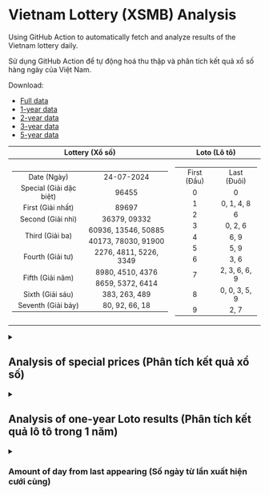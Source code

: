 # Vietnam Lottery (XSMB) Analysis

Using GitHub Action to automatically fetch and analyze results of the Vietnam lottery daily.

Sử dụng GitHub Action để tự động hoá thu thập và phân tích kết quả xổ số hàng ngày của Việt Nam.

Download:

* [Full data](https://raw.githubusercontent.com/khiemdoan/vietnam-lottery-xsmb-analysis/main/results/xsmb.csv)
* [1-year data](https://raw.githubusercontent.com/khiemdoan/vietnam-lottery-xsmb-analysis/main/results/xsmb_1_year.csv)
* [2-year data](https://raw.githubusercontent.com/khiemdoan/vietnam-lottery-xsmb-analysis/main/results/xsmb_2_year.csv)
* [3-year data](https://raw.githubusercontent.com/khiemdoan/vietnam-lottery-xsmb-analysis/main/results/xsmb_3_year.csv)
* [5-year data](https://raw.githubusercontent.com/khiemdoan/vietnam-lottery-xsmb-analysis/main/results/xsmb_5_year.csv)

| Lottery (Xổ số) | Loto (Lô tô) |
| :------------: | :----------: |
| <table><tr><td>Date (Ngày)</td><td>24-07-2024</td></tr><tr><td>Special (Giải dặc biệt)</td><td>96455</td></tr><tr><td>First (Giải nhất)</td><td>89697</td></tr><tr><td>Second (Giải nhì)</td><td>36379, 09332</td></tr><tr><td rowspan="2">Third (Giải ba)</td><td>60936, 13546, 50885</td></tr><tr><td>40173, 78030, 91900</td></tr><tr><td>Fourth (Giải tư)</td><td>2276, 4811, 5226, 3349</td></tr><tr><td rowspan="2">Fifth (Giải năm)</td><td>8980, 4510, 4376</td></tr><tr><td>8659, 5372, 6414</td></tr><tr><td>Sixth (Giải sáu)</td><td>383, 263, 489</td></tr><tr><td>Seventh (Giải bảy)</td><td>80, 92, 66, 18</td></tr></table> | <table><tr><td>First (Đầu)</td><td>Last (Đuôi)</td></tr><tr><td>0</td><td>0</td></tr><tr><td>1</td><td>0, 1, 4, 8</td></tr><tr><td>2</td><td>6</td></tr><tr><td>3</td><td>0, 2, 6</td></tr><tr><td>4</td><td>6, 9</td></tr><tr><td>5</td><td>5, 9</td></tr><tr><td>6</td><td>3, 6</td></tr><tr><td>7</td><td>2, 3, 6, 6, 9</td></tr><tr><td>8</td><td>0, 0, 3, 5, 9</td></tr><tr><td>9</td><td>2, 7</td></tr></table> |

<details>
  <summary><h2>Analysis of special prices (Phân tích kết quả xổ số)</h2></summary>
  <h3>Amount of day from last appearing (Số ngày từ lần xuất hiện cuối cùng)</h3>

  ![Delta](images/special_delta.jpg)

  <h3>Top 10 amount of day from last appearing (Top 10 số lâu chưa xuất hiện)</h3>

  ![Delta top 10](images/special_delta_top_10.jpg)
</details>

<details>
  <summary><h2>Analysis of one-year Loto results (Phân tích kết quả lô tô trong 1 năm)</h2></summary>

  Max: 128. Min: 65.

  Mean: 97.74. Standard deviation: 11.26.

  <h3>Detail (Chi tiết)</h3>

  ![Detail](images/heatmap.jpg)

  <h3>Top 10</h3>

  ![Top 10](images/top-10.jpg)

  <h3>Distribution (Phân bổ)</h3>

  ![Distribution](images/distribution.jpg)
</details>

<details>
  <summary><h3>Amount of day from last appearing (Số ngày từ lần xuất hiện cưới cùng)</h2></summary>

  ![Delta](images/delta.jpg)

  <h3>Top 10 amount of day from last appearing (Top 10 số lâu chưa xuất hiện)</h3>

  ![Delta top 10](images/delta_top_10.jpg)
</details>